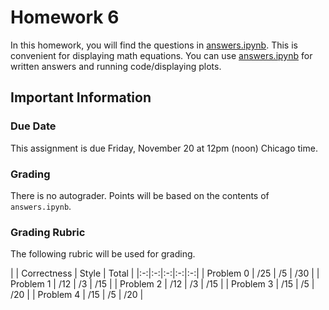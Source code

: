# Homework 6

In this homework, you will find the questions in [answers.ipynb](answers.ipynb).  This is convenient for displaying math equations. You can use [answers.ipynb](answers.ipynb) for written answers and running code/displaying plots.

## Important Information

### Due Date
This assignment is due Friday, November 20 at 12pm (noon) Chicago time.

### Grading

There is no autograder.  Points will be based on the contents of `answers.ipynb`.

### Grading Rubric

The following rubric will be used for grading.

|   | Correctness | Style | Total |
|:-:|:-:|:-:|:-:|:-:|
| Problem 0 | /25  | /5 | /30 |
| Problem 1 | /12  | /3  | /15 |
| Problem 2 | /12  | /3  | /15 |
| Problem 3 | /15  | /5  | /20 |
| Problem 4 | /15  | /5  | /20 |
